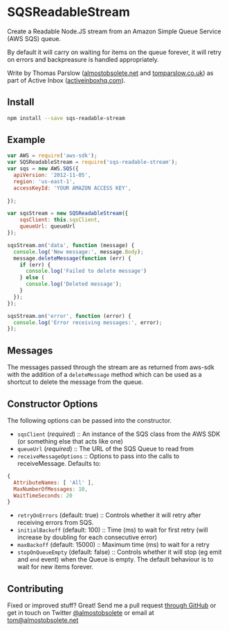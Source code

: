 SQSReadableStream
=========

Create a Readable Node.JS stream from an Amazon Simple Queue Service
(AWS SQS) queue.

By default it will carry on waiting for items on the queue forever, it
will retry on errors and backpreasure is handled appropriately.

Write by Thomas Parslow
([almostobsolete.net](http://almostobsolete.net) and
[tomparslow.co.uk](http://tomparslow.co.uk)) as part of Active Inbox
([activeinboxhq.com](http://activeinboxhq.com/)).


Install
-------

```bash
npm install --save sqs-readable-stream
```

Example
-------

```javascript
var AWS = require('aws-sdk');
var SQSReadableStream = require('sqs-readable-stream');
var sqs = new AWS.SQS({
  apiVersion: '2012-11-05',
  region: 'us-east-1',
  accessKeyId: 'YOUR AMAZON ACCESS KEY',
  
});

var sqsStream = new SQSReadableStream({
    sqsClient: this.sqsClient,
    queueUrl: queueUrl
});

sqsStream.on('data', function (message) {
  console.log('New message:', message.Body);
  message.deleteMessage(function (err) {
    if (err) {
      console.log('Failed to delete message')
    } else (
      console.log('Deleted message');
    }
  });
});

sqsStream.on('error', function (error) {
  console.log('Error receiving messages:', error);
});
```

Messages
--------

The messages passed through the stream are as returned from aws-sdk
with the addition of a `deleteMessage` method which can be used as a
shortcut to delete the message from the queue.

Constructor Options
-------

The following options can be passed into the constructor.

- `sqsClient` (*required*) :: An instance of the SQS class from the
  AWS SDK (or something else that acts like one)
- `queueUrl` (*required*) :: The URL of the SQS Queue to read from
- `receiveMessageOptions` :: Options to pass into the calls to
  receiveMessage. Defaults to:

```javascript
{
  AttributeNames: [ 'All' ],
  MaxNumberOfMessages: 10,
  WaitTimeSeconds: 20
}
```

- `retryOnErrors` (default: true) :: Controls whether it will retry
  after receiving errors from SQS. 
- `initialBackoff` (default: 100) :: Time (ms) to wait for first retry
  (will increase by doubling for each consecutive error)
- `maxBackoff` (default: 15000) :: Maximum time (ms) to wait for a retry
- `stopOnQueueEmpty` (default: false) :: Controls whether it will stop
  (eg emit and `end` event) when the Queue is empty. The default
  behaviour is to wait for new items forever.

Contributing
------------

Fixed or improved stuff? Great! Send me a pull request [through GitHub](http://github.com/almost/sqs-readbale-stream) or get in touch on Twitter [@almostobsolete][#tom-twitter] or email at tom@almostobsolete.net

[#tom]: http://www.almostobsolete.net
[#tom-twitter]: https://twitter.com/almostobsolete
